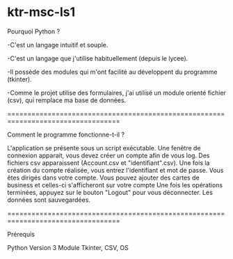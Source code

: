 # ktr-msc-ls1

Pourquoi Python ?

-C'est un langage intuitif et souple.

-C'est un langage que j'utilise habituellement (depuis le lycee).

-Il possède des modules qui m'ont facilité au développent du programme (tkinter).

-Comme le projet utilise des formulaires, j'ai utilisé un module orienté fichier (csv), qui remplace ma base de données.

==================================================================================

Comment le programme fonctionne-t-il ?

L'application se présente sous un script exécutable.
Une fenêtre de connexion apparait, vous devez créer un compte afin de vous log. Des fichiers csv apparaissent (Account.csv et "identifiant".csv).
Une fois la création du compte réalisée, vous entrez l'identifiant et mot de passe.
Vous êtes dirigés dans votre compte.
Vous pouvez ajouter des cartes de business et celles-ci s'afficheront sur votre compte
Une fois les opérations terminées, appuyez sur le bouton "Logout" pour vous déconnecter.
Les données sont sauvegardées.


==================================================================================

Prérequis

Python Version 3
Module Tkinter, CSV, OS
